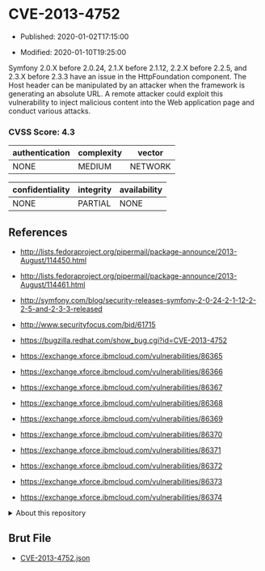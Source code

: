 # CVE-2013-4752

- Published: 2020-01-02T17:15:00

- Modified: 2020-01-10T19:25:00

Symfony 2.0.X before 2.0.24, 2.1.X before 2.1.12, 2.2.X before 2.2.5, and 2.3.X before 2.3.3 have an issue in the HttpFoundation component. The Host header can be manipulated by an attacker when the framework is generating an absolute URL. A remote attacker could exploit this vulnerability to inject malicious content into the Web application page and conduct various attacks.

### CVSS Score: **4.3**

| authentication | complexity | vector |
| --- | --- | --- |
| NONE | MEDIUM | NETWORK |

| confidentiality | integrity | availability |
| --- | --- | --- |
| NONE | PARTIAL | NONE |

## References

* http://lists.fedoraproject.org/pipermail/package-announce/2013-August/114450.html

* http://lists.fedoraproject.org/pipermail/package-announce/2013-August/114461.html

* http://symfony.com/blog/security-releases-symfony-2-0-24-2-1-12-2-2-5-and-2-3-3-released

* http://www.securityfocus.com/bid/61715

* https://bugzilla.redhat.com/show_bug.cgi?id=CVE-2013-4752

* https://exchange.xforce.ibmcloud.com/vulnerabilities/86365

* https://exchange.xforce.ibmcloud.com/vulnerabilities/86366

* https://exchange.xforce.ibmcloud.com/vulnerabilities/86367

* https://exchange.xforce.ibmcloud.com/vulnerabilities/86368

* https://exchange.xforce.ibmcloud.com/vulnerabilities/86369

* https://exchange.xforce.ibmcloud.com/vulnerabilities/86370

* https://exchange.xforce.ibmcloud.com/vulnerabilities/86371

* https://exchange.xforce.ibmcloud.com/vulnerabilities/86372

* https://exchange.xforce.ibmcloud.com/vulnerabilities/86373

* https://exchange.xforce.ibmcloud.com/vulnerabilities/86374

<details>
<summary>About this repository</summary> 

  This repository is part of the project [Live Hack CVE](https://github.com/Live-Hack-CVE). Main website can be found [www.live-hack.org](https://www.live-hack.org) 
  
  Made by [Sn0wAlice](https://github.com/Sn0wAlice) for the people that care about security and need to have a feed of the latest CVEs. Hope you enjoy it, don't forget to star the repo and follow me on [Twitter](https://twitter.com/Sn0wAlice) and [Github](https://github.com/Sn0wAlice). And that is my [personnal website](https://www.alice-snow.me/)

  - [Home Page](https://github.com/Live-Hack-CVE)
  - [Framework](https://github.com/Live-Hack-CVE/cve-framework)
  - [CVE database](https://github.com/Live-Hack-CVE/full_database)
  - [Changelog](https://github.com/Live-Hack-CVE/Changelog)
</details>

## Brut File

* [CVE-2013-4752.json](https://raw.githubusercontent.com/Live-Hack-CVE/full_database/main/cves/2013/CVE-2013-4752.json)

